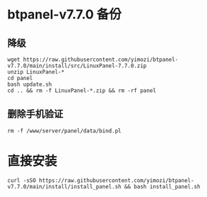 # btpanel-v7.7.0 备份
## 降级

```
wget https://raw.githubusercontent.com/yimozi/btpanel-v7.7.0/main/install/src/LinuxPanel-7.7.0.zip
unzip LinuxPanel-*
cd panel
bash update.sh
cd .. && rm -f LinuxPanel-*.zip && rm -rf panel
```
## 删除手机验证

```
rm -f /www/server/panel/data/bind.pl
```
# 直接安装
```
curl -sSO https://raw.githubusercontent.com/yimozi/btpanel-v7.7.0/main/install/install_panel.sh && bash install_panel.sh
```
